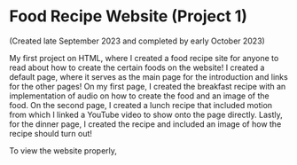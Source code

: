 # Food Recipe Website (Project 1)

(Created late September 2023 and completed by early October 2023)

My first project on HTML, where I created a food recipe site for anyone to read about how to create the certain foods on the website! I created a default page, where it serves as the main page for the introduction and links for the other pages! On my first page, I created the breakfast recipe with an implementation of audio on how to create the food and an image of the food. On the second page, I created a lunch recipe that included motion from which I linked a YouTube video to show onto the page directly. Lastly, for the dinner page, I created the recipe and included an image of how the recipe should turn out!

To view the website properly, 
